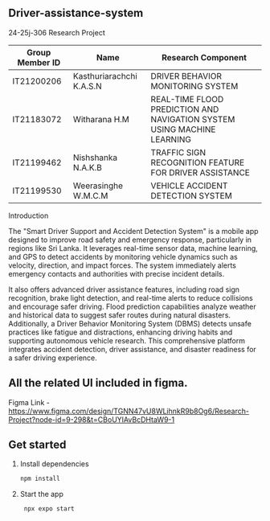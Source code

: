 ## Driver-assistance-system
24-25j-306 Research Project

| Group Member ID | Name  | Research Component |
|------------------|------------------|------------------|
| IT21200206    | Kasthuriarachchi K.A.S.N     | DRIVER BEHAVIOR MONITORING SYSTEM |
| IT21183072    | Witharana H.M    | REAL-TIME FLOOD PREDICTION AND NAVIGATION SYSTEM USING MACHINE LEARNING |
| IT21199462    | Nishshanka N.A.K.B    | TRAFFIC SIGN RECOGNITION FEATURE FOR DRIVER ASSISTANCE |
| IT21199530    | Weerasinghe W.M.C.M    | VEHICLE ACCIDENT DETECTION SYSTEM |

Introduction

The "Smart Driver Support and Accident Detection System" is a mobile app designed to improve road safety and emergency response, particularly in regions like Sri Lanka. It leverages real-time sensor data, machine learning, and GPS to detect accidents by monitoring vehicle dynamics such as velocity, direction, and impact forces. The system immediately alerts emergency contacts and authorities with precise incident details. 

It also offers advanced driver assistance features, including road sign recognition, brake light detection, and real-time alerts to reduce collisions and encourage safer driving. Flood prediction capabilities analyze weather and historical data to suggest safer routes during natural disasters. Additionally, a Driver Behavior Monitoring System (DBMS) detects unsafe practices like fatigue and distractions, enhancing driving habits and supporting autonomous vehicle research. This comprehensive platform integrates accident detection, driver assistance, and disaster readiness for a safer driving experience.

## All the related UI included in figma.

Figma Link - https://www.figma.com/design/TGNN47vU8WLihnkR9b8Og6/Research-Project?node-id=9-298&t=CBoUYIAvBcDHtaW9-1

## Get started

1. Install dependencies

   ```bash
   npm install
   ```

2. Start the app

   ```bash
    npx expo start
   ```


